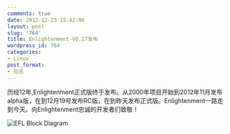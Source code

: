 ```yaml
---
comments: true
date: 2012-12-23 15:42:06
layout: post
slug: '764'
title: Enlightenment-V0.17发布
wordpress_id: 764
categories:
- Linux
post_format:
- 日志
---
```


历经12年,Enlightenment正式版终于发布。从2000年项目开始到2012年11月发布alpha版，在到12月19号发布RC版，在到昨天发布正式版。Enlightenment一路走到今天。向Enlightenment忠诚的开发者们致敬！

![EFL Block Diagram](http://enlightenment.org/p/index/d/diagram-efl-simple-small.png)
